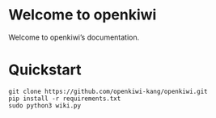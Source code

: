# **Welcome to openkiwi**
Welcome to openkiwi’s documentation.
# Quickstart
    git clone https://github.com/openkiwi-kang/openkiwi.git
    pip install -r requirements.txt  
    sudo python3 wiki.py

